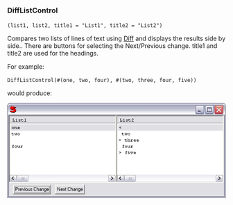 ### DiffListControl

``` suneido
(list1, list2, title1 = "List1", title2 = "List2")
```

Compares two lists of lines of text using [Diff](<../../Language/Reference/Diff.md>) and displays the results side by side..  There are buttons for selecting the Next/Previous change. title1 and title2 are used for the headings.

For example:

``` suneido
DiffListControl(#(one, two, four), #(two, three, four, five))
```

would produce:

![](<../../res/difflist.png>)